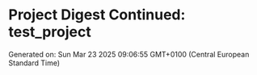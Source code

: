 # Project Digest Continued: test_project
Generated on: Sun Mar 23 2025 09:06:55 GMT+0100 (Central European Standard Time)


